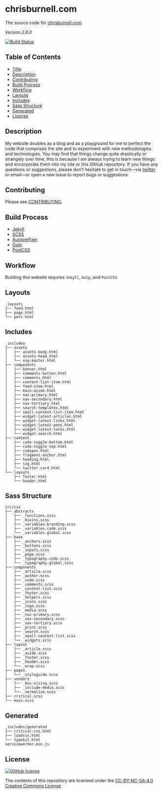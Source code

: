 # chrisburnell.com


The source code for [chrisburnell.com](https://chrisburnell.com/).

*Version 2.8.0*

[![Build Status](https://travis-ci.org/chrisburnell/chrisburnell.github.io.svg?branch=master?style=flat-square)](https://travis-ci.org/chrisburnell/chrisburnell.github.io)


## Table of Contents

- [Title](#chrisburnellcom)
- [Description](#description)
- [Contributing](#contributing)
- [Build Process](#build-process)
- [Workflow](#workflow)
- [Layouts](#layouts)
- [Includes](#includes)
- [Sass Structure](#sass-structure)
- [Generated](#generated)
- [License](#license)


## Description

My website doubles as a blog and as a playground for me to perfect the code that
comprises the site and to experiment with new methodologies and technologies.
You may find that things change quite drastically or strangely over time; this
is because I am always trying to learn new things and encorporate them into my
site or this Github repository. If you have any questions or suggestions, please
don’t hesitate to get in touch—via
[twitter](https://twitter.com/iamchrisburnell) or email—or open a new issue to
report bugs or suggestions.


## Contributing

Please see [CONTRIBUTING](CONTRIBUTING.md).


## Build Process

- [Jekyll](https://jekyllrb.com)
- [SCSS](http://sass-lang.com)
- [Autoprefixer](https://github.com/ai/autoprefixer)
- [Gulp](http://gulpjs.com)
- [PostCSS](http://postcss.org/)


## Workflow

Building this website requires `Jekyll`, `Gulp`, and `PostCSS`.


## Layouts

```text
_layouts
├── feed.html
├── page.html
└── post.html
```


## Includes

```text
_includes
├── assets
│   ├── assets-body.html
│   ├── assets-head.html
│   └── svg-master.html
├── components
│   ├── banner.html
│   ├── comments-button.html
│   ├── comments.html
│   ├── content-list-item.html
│   ├── feed-item.html
│   ├── main-aside.html
│   ├── nav-primary.html
│   ├── nav-secondary.html
│   ├── nav-tertiary.html
│   ├── search-templates.html
│   ├── small-content-list-item.html
│   ├── widget-latest-articles.html
│   ├── widget-latest-links.html
│   ├── widget-latest-pens.html
│   ├── widget-latest-talks.html
│   └── widget-search.html
├── content
│   ├── code-toggle-bottom.html
│   ├── code-toggle-top.html
│   ├── codepen.html
│   ├── fragment-anchor.html
│   ├── heading.html
│   ├── svg.html
│   └── twitter-card.html
└── layouts
    ├── footer.html
    └── header.html
```


## Sass Structure

```text
src/css
├── abstracts
│   ├── _functions.scss
│   ├── _mixins.scss
│   ├── _variables.branding.scss
│   ├── _variables.code.scss
│   └── _variables.global.scss
├── base
│   ├── _anchors.scss
│   ├── _buttons.scss
│   ├── _inputs.scss
│   ├── _page.scss
│   ├── _typography.code.scss
│   └── _typography.global.scss
├── components
│   ├── _article.scss
│   ├── _author.scss
│   ├── _code.scss
│   ├── _comments.scss
│   ├── _content-list.scss
│   ├── _footer.scss
│   ├── _helpers.scss
│   ├── _icons.scss
│   ├── _logo.scss
│   ├── _media.scss
│   ├── _nav-primary.scss
│   ├── _nav-secondary.scss
│   ├── _nav-tertiary.scss
│   ├── _print.scss
│   ├── _search.scss
│   ├── _small-content-list.scss
│   └── _widgets.scss
├── layout
│   ├── _article.scss
│   ├── _aside.scss
│   ├── _footer.scss
│   ├── _header.scss
│   └── _wrap.scss
├── pages
│   └── _styleguide.scss
├── vendors
│   ├── _box-sizing.scss
│   ├── _include-media.scss
│   └── _normalize.scss
├── critical.scss
└── main.scss
```


## Generated

```text
_includes/generated
├── critical-css.html
├── loadcss.html
└── typekit.html
serviceworker.min.js
```


## License

[![GitHub license](https://img.shields.io/badge/license-CC_BY--NC--SA_4.0-blue.svg)](LICENSE)

The contents of this repository are licensed under the [CC-BY-NC-SA-4.0 Creative Commons License](LICENSE).
